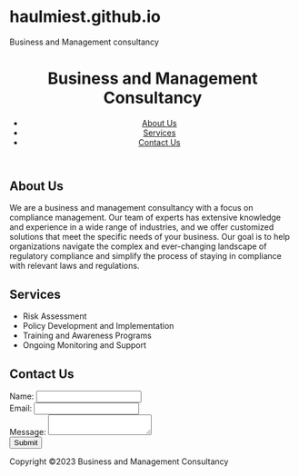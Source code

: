# haulmiest.github.io
Business and Management consultancy
<!DOCTYPE html>
<html>
<head>
  <title>Business and Management Consultancy</title>
  <meta charset="UTF-8">
  <meta name="viewport" content="width=device-width, initial-scale=1.0">
  <link rel="stylesheet" type="text/css" href="style.css">
</head>
<body>
  <header>
    <h1>Business and Management Consultancy</h1>
    <nav>
      <ul>
        <li><a href="#about">About Us</a></li>
        <li><a href="#services">Services</a></li>
        <li><a href="#contact">Contact Us</a></li>
      </ul>
    </nav>
  </header>
  <main>
    <section id="about">
      <h2>About Us</h2>
      <p>We are a business and management consultancy with a focus on compliance management. Our team of experts has extensive knowledge and experience in a wide range of industries, and we offer customized solutions that meet the specific needs of your business. Our goal is to help organizations navigate the complex and ever-changing landscape of regulatory compliance and simplify the process of staying in compliance with relevant laws and regulations.</p>
    </section>
    <section id="services">
      <h2>Services</h2>
      <ul>
        <li>Risk Assessment</li>
        <li>Policy Development and Implementation</li>
        <li>Training and Awareness Programs</li>
        <li>Ongoing Monitoring and Support</li>
      </ul>
    </section>
    <section id="contact">
      <h2>Contact Us</h2>
      <form action="submit-form.php" method="post">
        <label for="name">Name:</label>
        <input type="text" id="name" name="name" required><br>
        <label for="email">Email:</label>
        <input type="email" id="email" name="email" required><br>
        <label for="message">Message:</label>
        <textarea id="message" name="message" required></textarea><br>
        <input type="submit" value="Submit">
      </form>
    </section>
  </main>
  <footer>
    <p>Copyright ©2023 Business and Management Consultancy</p>
  </footer>
</body>
</html>
